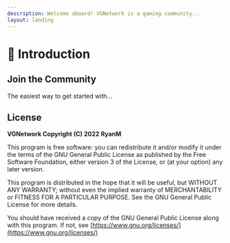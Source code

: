 ```yaml
---
description: Welcome aboard! VGNetwork is a gaming community...
layout: landing
---
```


# 👋 Introduction

## Join the Community

The easiest way to get started with...

## License

**VGNetwork Copyright (C) 2022 RyanM**

This program is free software: you can redistribute it and/or modify it under the terms of the GNU General Public License as published by the Free Software Foundation, either version 3 of the License, or (at your option) any later version.

This program is distributed in the hope that it will be useful, but WITHOUT ANY WARRANTY; without even the implied warranty of MERCHANTABILITY or FITNESS FOR A PARTICULAR PURPOSE. See the GNU General Public License for more details.

You should have received a copy of the GNU General Public License along with this program. If not, see [https://www.gnu.org/licenses/](https://www.gnu.org/licenses/)
